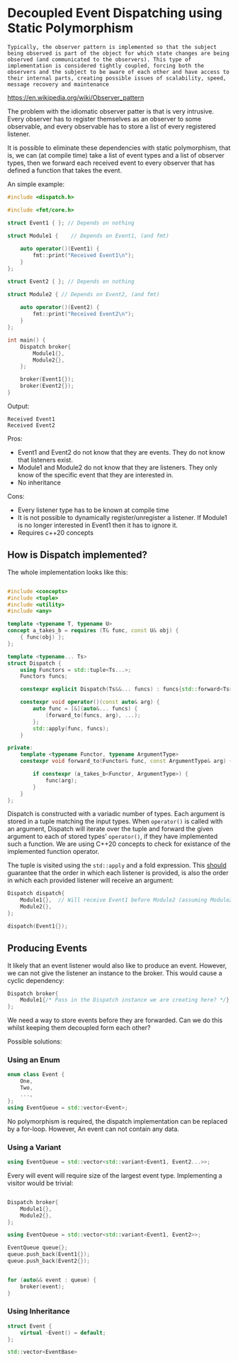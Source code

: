 # Decoupled Event Dispatching using Static Polymorphism

    Typically, the observer pattern is implemented so that the subject being observed is part of the object for which state changes are being observed (and communicated to the observers). This type of implementation is considered tightly coupled, forcing both the observers and the subject to be aware of each other and have access to their internal parts, creating possible issues of scalability, speed, message recovery and maintenance 

https://en.wikipedia.org/wiki/Observer_pattern

The problem with the idiomatic observer patter is that is very intrusive. Every observer has to register themselves as an observer to some observable, and every observable has to store a list of every registered listener.

It is possible to eliminate these dependencies with static polymorphism, that is, we can (at compile time) take a list of event types and a list of observer types, then we forward each received event to every observer that has defined a function that takes the event.

An simple example:
```c++
#include <dispatch.h>

#include <fmt/core.h>

struct Event1 { }; // Depends on nothing

struct Module1 {    // Depends on Event1, (and fmt)
    
    auto operator()(Event1) {
        fmt::print("Received Event1\n");
    }
};

struct Event2 { }; // Depends on nothing

struct Module2 { // Depends on Event2, (and fmt)
    
    auto operator()(Event2) {
        fmt::print("Received Event2\n");
    }
};

int main() {
    Dispatch broker{
        Module1{},
        Module2{},
    };

    broker(Event1{});
    broker(Event2{});
}
```
Output:
```log
Received Event1
Received Event2
```

Pros:

- Event1 and Event2 do not know that they are events. They do not know that listeners exist.
- Module1 and Module2 do not know that they are listeners. They only know of the specific event that they are interested in.
- No inheritance

Cons:

<!-- - Every event type has to be known at compile time -->
- Every listener type has to be known at compile time
- It is not possible to dynamically register/unregister a listener. If Module1 is no longer interested in Event1 then it has to ignore it.
- Requires c++20 concepts

## How is Dispatch implemented?

The whole implementation looks like this:

```c++

#include <concepts>
#include <tuple>
#include <utility>
#include <any>

template <typename T, typename U>
concept a_takes_b = requires (T& func, const U& obj) {
    { func(obj) };
};

template <typename... Ts>
struct Dispatch {
    using Functors = std::tuple<Ts...>;
    Functors funcs;

    constexpr explicit Dispatch(Ts&&... funcs) : funcs{std::forward<Ts>(funcs)...} { }

    constexpr void operator()(const auto& arg) {
        auto func = [&](auto&... funcs) {
            (forward_to(funcs, arg), ...);
        };
        std::apply(func, funcs);
    }

private:
    template <typename Functor, typename ArgumentType> 
    constexpr void forward_to(Functor& func, const ArgumentType& arg) {

        if constexpr (a_takes_b<Functor, ArgumentType>) {
            func(arg); 
        }
    }
};
```

Dispatch is constructed with a variadic number of types. Each argument is stored in a tuple matching the input types. When `operator()` is called with an argument, Dispatch will iterate over the tuple and forward the given argument to each of stored types' `operator()`, if they have implemented such a function. We are using C++20 concepts to check for existance of the implemented function operator.

The tuple is visited using the `std::apply` and a fold expression. This [should](https://stackoverflow.com/questions/46056268/order-of-evaluation-for-fold-expressions) guarantee that the order in which each listener is provided, is also the order in which each provided listener will receive an argument:

```c++
Dispatch dispatch{
    Module1{},  // Will receive Event1 before Module2 (assuming Module2 has implemented operator()(Event2))
    Module2{},
};

dispatch(Event1{});
```

## Producing Events

It likely that an event listener would also like to produce an event. However, we can not give the listener an instance to the broker. This would cause a cyclic dependency:

```c++
Dispatch broker{
    Module1{/* Pass in the Dispatch instance we are creating here? */},
};
```

We need a way to store events before they are forwarded. Can we do this whilst keeping them decoupled form each other?

Possible solutions:

### Using an Enum

```c++
enum class Event {
    One,
    Two,
    ...,
};
using EventQueue = std::vector<Event>;
```
No polymorphism is required, the dispatch implementation can be replaced by a for-loop. However, An event can not contain any data.

### Using a Variant

```c++
using EventQueue = std::vector<std::variant<Event1, Event2...>>;
```

Every will event will require size of the largest event type. Implementing a visitor would be trivial:

```c++

Dispatch broker{
    Module1{},
    Module2{},
};

using EventQueue = std::vector<std::variant<Event1, Event2>>;

EventQueue queue{};
queue.push_back(Event1{});
queue.push_back(Event2{});


for (auto&& event : queue) {
    broker(event);
}
```

### Using Inheritance

```c++
struct Event {
    virtual ~Event() = default;
};

std::vector<EventBase>
```

<!-- ### Using a Tuple of Vectors -->
